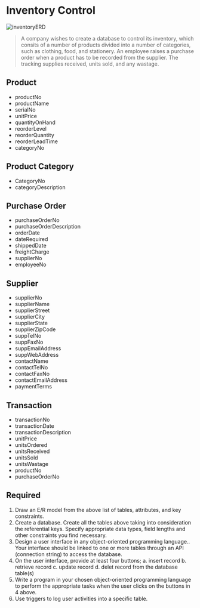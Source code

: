 # Inventory Control
![inventoryERD](https://github.com/user-attachments/assets/d187b993-ff53-42d7-b0e8-08d5d3123b5b)

> A company wishes to create a database to control its inventory,
which consits of a number of products divided into a number of categories,
such as clothing, food, and stationery. An employee raises a purchase order
when a product has to be recorded from the supplier.
The tracking supplies received, units sold, and any wastage.

## Product
* productNo
* productName
* serialNo
* unitPrice
* quantityOnHand
* reorderLevel
* reorderQuantity
* reorderLeadTime
* categoryNo

## Product Category
* CategoryNo
* categoryDescription

## Purchase Order
* purchaseOrderNo
* purchaseOrderDescription
* orderDate
* dateRequired
* shippedDate
* freightCharge
* supplierNo
* employeeNo

## Supplier
* supplierNo
* supplierName
* supplierStreet
* supplierCity
* supplierState
* supplierZipCode
* suppTelNo
* suppFaxNo
* suppEmailAddress
* suppWebAddress
* contactName
* contactTelNo
* contactFaxNo
* contactEmailAddress
* paymentTerms

## Transaction
* transactionNo
* transactionDate
* transactionDescription
* unitPrice
* unitsOrdered
* unitsReceived
* unitsSold
* unitsWastage
* productNo
* purchaseOrderNo

## Required
1. Draw an E/R model from the above list of tables, attributes, and key constraints.
2. Create a database. Create all the tables above taking into consideration the referential keys. Specify appropriate data types, field lengths and other constraints you find necessary.
3. Design a user interface in any object-oriented programming language.. Your interface should be linked to one or more tables through an API (connection string) to access the database.
4. On the user interface, provide at least four buttons;
	a. insert record
	b. retrieve record
	c. update record
	d. delet record
from the database table(s)
5. Write a program in your chosen object-oriented programming language to perform the appropriate tasks when the user clicks on the buttons in 4 above.
6. Use triggers to log user activities into a specific table.
